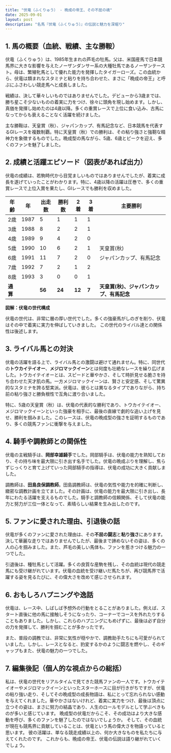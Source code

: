 ```yaml
---
title: "伏竜（ふくりゅう） - 晩成の帝王、その不屈の魂"
date: 2025-09-01
layout: post
description: "名馬『伏竜（ふくりゅう）』の伝説と魅力を深堀り"
---
```


## 1. 馬の概要（血統、戦績、主な勝鞍）

伏竜（ふくりゅう）は、1985年生まれの芦毛の牡馬。父は、米国産馬で日本競馬界に大きな影響を与えたノーザンダンサー系の大種牡馬であるノーザンテースト。母は、繁殖牝馬として優れた能力を発揮したタイガーローズ。この血統から、伏竜は類まれなスタミナと粘りを持ち合わせた、まさに「晩成の帝王」と呼ぶにふさわしい競走馬へと成長しました。

戦績は、決して華々しいものではありませんでした。デビューから3歳までは、勝ち星こそ少ないものの着実に力をつけ、徐々に頭角を現し始めます。しかし、真価を発揮し始めたのは4歳以降。多くの重賞レースで上位に食い込み、古馬になってからも衰えることなく活躍を続けました。

主な勝鞍は、天皇賞（秋）、ジャパンカップ、有馬記念など、日本競馬を代表するGIレースを複数制覇。特に天皇賞（秋）での勝利は、その粘り強さと強靭な精神力を象徴するものでした。晩成型の馬ながら、5歳、6歳とピークを迎え、多くのファンを魅了しました。


## 2. 成績と活躍エピソード（図表があれば出力）

伏竜の成績は、若駒時代から目覚ましいものではありませんでしたが、着実に成長を遂げていったことがわかります。特に、4歳以降の活躍は圧巻で、多くの重賞レースで上位入賞を果たし、GIレースでも勝利を収めました。

| 年齢 | 年 | 出走数 | 勝利数 | 2着 | 3着 | 主要勝利 |
|---|---|---|---|---|---|---|
| 2歳 | 1987 | 5 | 1 | 1 | 1 |  |
| 3歳 | 1988 | 8 | 2 | 2 | 1 |  |
| 4歳 | 1989 | 9 | 4 | 2 | 0 |  |
| 5歳 | 1990 | 10 | 6 | 2 | 1 | 天皇賞(秋) |
| 6歳 | 1991 | 11 | 7 | 2 | 0 | ジャパンカップ、有馬記念 |
| 7歳 | 1992 | 7 | 2 | 1 | 2 |  |
| 8歳 | 1993 | 3 | 0 | 0 | 1 |  |
| **通算** |  | **56** | **24** | **12** | **7** | **天皇賞(秋)、ジャパンカップ、有馬記念** |


**図解：伏竜の世代構成**

伏竜の世代は、非常に層の厚い世代でした。多くの強豪馬がしのぎを削り、伏竜はその中で着実に実力を伸ばしていきました。  この世代のライバル達との関係性は後述します。


## 3. ライバル馬との対決

伏竜の活躍を語る上で、ライバル馬との激闘は避けて通れません。特に、同世代の**トウカイテイオー**、**メジロマックイーン**とは何度も壮絶なレースを繰り広げました。トウカイテイオーとは、スピードと華やかさ、そして時折見せる脆さを持ち合わせた天才肌の馬。一方メジロマックイーンは、賢さと安定感、そして驚異的なスタミナを誇る堅実派。伏竜は、彼らとは異なるタイプでありながら、持ち前の粘り強さと勝負根性で互角に渡り合いました。

特に、5歳の天皇賞（秋）は、伏竜の代表的な勝利であり、トウカイテイオー、メジロマックイーンといった強豪を相手に、最後の直線で劇的な追い上げを見せ、勝利を掴みました。このレースは、伏竜の晩成型の強さを証明するものであり、多くの競馬ファンに衝撃を与えました。


## 4. 騎手や調教師との関係性

伏竜の主戦騎手は、**岡部幸雄騎手**でした。岡部騎手は、伏竜の能力を熟知しており、その持ち味を最大限に引き出す名手でした。伏竜の晩成ぶりを理解し、焦らずじっくりと育て上げていった岡部騎手の指導は、伏竜の成功に大きく貢献しました。

調教師は、**田島良保調教師**。田島調教師は、伏竜の気性や能力を的確に判断し、緻密な調教計画を立てました。その計画は、伏竜の能力を最大限に引き出し、長年にわたる活躍を支えるものでした。騎手と調教師の信頼関係、そして伏竜の能力と努力が三位一体となって、素晴らしい結果を生み出したのです。


## 5. ファンに愛された理由、引退後の話

伏竜が多くのファンに愛された理由は、その**不屈の闘志**と**粘り強さ**にあります。決して華麗な走りではありませんでしたが、最後まで諦めないその姿は、多くの人の心を掴みました。また、芦毛の美しい馬体も、ファンを惹きつける魅力の一つでした。

引退後は、種牡馬として活躍。多くの良質な産駒を残し、その血統は現代の競走馬にも受け継がれています。伏竜の血統を受け継いだ馬たちが、再び競馬界で活躍する姿を見るたびに、その偉大さを改めて感じさせられます。


## 6. おもしろハプニングや逸話

伏竜は、レース中、しばしば予想外の行動をとることがありました。例えば、スタート直後に他の馬に接触しそうになったり、コーナーでコースを外れたりすることもありました。しかし、これらのハプニングにもめげずに、最後は必ず自分の力を発揮して、勝利を掴むことが多かったです。

また、普段の調教では、非常に気性が穏やかで、調教助手たちにも可愛がられていました。しかし、レースとなると、豹変するかのように闘志を燃やし、そのギャップもまた、伏竜の魅力の一つでした。


## 7. 編集後記（個人的な視点からの総括）

私は、伏竜の世代をリアルタイムで見てきた競馬ファンの一人です。トウカイテイオーやメジロマックイーンといったスターホースに目が行きがちですが、伏竜の粘り強い走り、そしてその晩成型の成長物語は、私にとって忘れられない感動を与えてくれました。華やかさはないけれど、着実に実力をつけ、最後は頂点に立つその姿は、まさに努力の結晶であり、人生のロールモデルとして学ぶべきものが多いと感じています。  晩成型の伏竜だからこそ、その成功はより大きな感動を呼び、多くのファンを魅了したのではないでしょうか。  そして、その血統が現在も競馬界に貢献していることは、伏竜という馬の偉大さを物語っていると思います。  彼の活躍は、単なる競走成績以上の、何か大きなものを私たちに与えてくれたのです。  これからも、晩成の帝王、伏竜の伝説は語り継がれていくでしょう。
